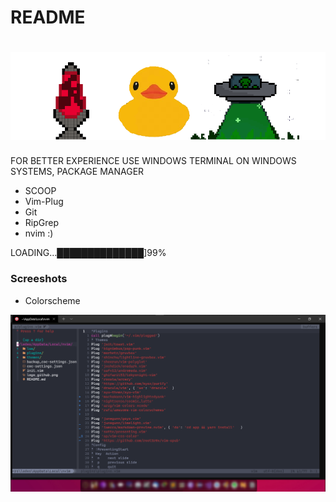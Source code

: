 # README  

![image text](https://github.com/root3r0x/dotfiles/blob/master/logo_github.png "root3r0x")
==============================================================================

FOR BETTER EXPERIENCE USE WINDOWS TERMINAL ON WINDOWS SYSTEMS, PACKAGE MANAGER 
- SCOOP
- Vim-Plug
- Git
- RipGrep
- nvim :)

LOADING...██████████████]99%

### Screeshots

- Colorscheme

![image text](https://github.com/root3r0x/dotfiles/blob/master/screenshots/screenshot_1.png "Colorscheme")
